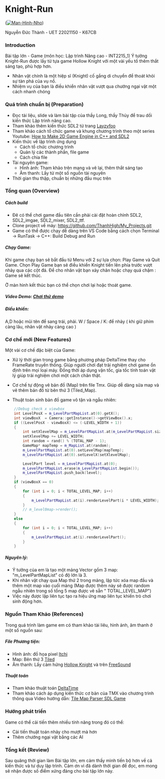 # Knight-Run
(<a href="https://ibb.co/Dkp5KQt"><img src="https://i.ibb.co/BjNqsBt/Man-Hinh-Nho.jpg" alt="Man-Hinh-Nho" border="0"></a>)

Nguyễn Đức Thành - UET
22021150 - K67CB

### Introduction
Bài tập lớn - Game (môn học: Lập trình Nâng cao - INT2215_1)
Ý tưởng Knight-Run được lấy từ tựa game Hollow Knight với một vài yếu tố thêm thắt sáng tạo, phù hợp hơn.
- Nhân vật chính là một hiệp sĩ (Knight) cố gắng di chuyển để thoát khỏi sự tàn phá của vụ nổ.
- Nhiệm vụ của bạn là điều khiển nhân vật vượt qua chướng ngại vật một cách nhanh chóng

### Quá trình chuẩn bị (Preparation)
- Đọc tài liệu, slide và làm bài tập của thầy Long, thầy Thủy để trau dồi kiến thức Lập trình nâng cao.
- Tham khảo thêm kiến thức SDL2 từ trang [Layzyfoo](https://lazyfoo.net/tutorials/SDL/index.php#True%20Type%20Fonts)
- Tham khảo cách tổ chức game và khung chương trình theo một series Youtube: [How to Make 2D Game Engine in C++ and SDL2](https://www.youtube.com/playlist?list=PL-K0viiuJ2RctP5nlJlqmHGeh66-GOZR_)
-  Kiến thức về lập trình ứng dụng
    - Cách tổ chức chương trình
    - Quản lý các thành phần, file game
    - Cách chia file
- Tài nguyên game:
    - Hình ảnh: Tham khảo trên mạng và vẽ lại, thêm thắt sáng tạo
    - Âm thanh: Lấy từ một số nguồn tài nguyên
- Thời gian thu thập, chuẩn bị những đầu mục trên


### Tổng quan (Overview)
##### Cách build
- Đê có thể chơi game đầu tiên cần phải cài đặt hoàn chỉnh SDL2, SDL2_imgae, SDL2_mixer, SDL2_ttf.
- Clone project về máy: https://github.com/ThanhHigh/My_Projects.git
- Game có thể được chạy dễ dàng trên VS Code bằng cách chọn Terminal -> RunTask -> C++: Build Debug and Run
##### Chạy Game:
Khi game chạy bạn sẽ bắt đầu từ Menu với 2 sự lựa chọn: Play Game và Quit Game. Chọn Play Game bạn sẽ điều khiển Knight tiến lên phía trước vượt nhảy qua các cột đá. Để cho nhân vật bạn xảy chân hoặc chạy quá chậm : Game sẽ kết thúc.

Ở màn hình kết thúc bạn có thể chọn chơi lại hoặc thoát game.

##### Video Demo: [Chơi thử demo](https://youtu.be/Y4vagr7xQJM)

##### Điều khiển:
A,D hoặc mũi tên để sang trái, phải.
W / Space / K: để nhảy ( khi giữ phím càng lâu, nhân vật nhảy càng cao )

### Cơ chế mới (New Features)
Một vài cơ chế đặc biệt của Game:
- Xử lý thời gian trong game bằng phương pháp DeltaTime thay cho FrameRate truyền thống. Giúp người chơi đạt trải nghiệm chơi game ổn định trên mọi loại máy. Đồng thời áp dụng vận tốc, gia tốc tính toán vật lý giúp trải nghiệm chơi một cách chân thật.

- Cơ chế tự động vẽ bản đồ (Map) trên file Tmx. Giúp dễ dàng sửa map và vẽ thêm bản đồ từ bên thứ 3 (Tiled_Map).

- Thuật toán sinh bản đồ game vô tận và ngẫu nhiên:
````C++
    //Debug check x viewbox
    int LevelPosX = m_LevelPartMapList.at(0).getX();
    int viewBoxX  = Camera::getInstance()->getViewBox().x;
    if ((LevelPosX - viewBoxX) <= (-LEVEL_WIDTH + 1)) 
    {
        int setXlevelMap = m_LevelPartMapList.at(m_LevelPartMapList.size() - 1).getX();
        setXlevelMap += LEVEL_WIDTH;
        int random = rand() % (TOTAL_MAP - 1);
        GameMap* mapTemp = m_MapList.at(random);
        m_LevelPartMapList.at(0).setLevelMap(mapTemp);
        m_LevelPartMapList.at(0).setLevelX(setXlevelMap);

        LevelPart level = m_LevelPartMapList.at(0);
        m_LevelPartMapList.erase(m_LevelPartMapList.begin());
        m_LevelPartMapList.push_back(level);
    }
    if (viewBoxX == 0)
    {
        for (int i = 0; i < TOTAL_LEVEL_MAP; i++)
        {
            m_LevelPartMapList.at(i).renderLevelPart(i * LEVEL_WIDTH);       
        }
        // m_level0map->render();
    }
    else
    {
        for (int i = 0; i < TOTAL_LEVEL_MAP; i++)
        {
            m_LevelPartMapList.at(i).renderLevelPart();
        }
    }
````
##### Nguyên lý:
- Ý tưởng của em là tạo một mảng Vector gồm 3 map: "m_LevelPartMapList" có độ lớn là 3.
- Khi nhân vật chạy qua Map thứ 2 trong mảng, lập tức xóa map đầu và thêm một map vào cuối mảng
(Map được thêm này sẽ được random ngẫu nhiên trong số tổng 5 map được vẽ sẵn " TOTAL_LEVEL_MAP")
- Việc này được lặp liên tục tạo ra hiệu ứng map liên tục khiến trò chơi sinh động hơn.

### Nguồn Tham Khảo (References)
Trong quá trình làm game em có tham khảo tài liêu, hình ảnh, âm thanh ở một số nguồn sau:
##### File Phương tiện:
- Hình ảnh: đồ họa pixel [Itchi](https://itch.io/game-assets/tag-tileset)
- Map: Bên thứ 3 [Tiled](https://www.mapeditor.org/)
- Âm thanh: Lấy cảm hứng [Hollow Knight](https://archive.org/details/official-hollow-knight-original-soundtrack/Hollow+Knight+-+Official+Soundtrack/18+-+Broken+Vessel.mp3) và trên [FreeSound](http://freesound.org)

##### Thuật toán
- Tham khảo thuật toán [DeltaTime](https://www.youtube.com/watch?v=rWtfClpWSb8)
- Tham khảo cách áp dụng kiến thức cơ bản của TMX vào chương trình thông qua Video hướng dẫn: [Tile Map Parser SDL Game](https://www.youtube.com/watch?v=3DKriWbJJ50&list=PL-K0viiuJ2RctP5nlJlqmHGeh66-GOZR_&index=15)


### Hướng phát triển
Game có thể cải tiến thêm nhiều tính năng trong đó có thể:
- Cải tiến thuật toán nhảy cho mượt mà hơn
- Thêm chướng ngại vật bằng các AI

### Tổng kết (Review)
Sau quãng thời gian làm Bài tập lớn, em cảm thấy mình tiến bộ hơn về cả kiến thức và tư duy lập trình. Cảm ơn vì đã dành thời gian để đọc, em mong sẽ nhận được số điểm xứng đáng cho bài tập lớn này.
